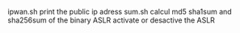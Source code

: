 ipwan.sh print the public ip adress
sum.sh calcul md5 sha1sum and sha256sum of the binary
ASLR activate or desactive the ASLR
